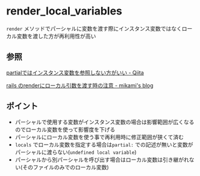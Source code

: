 # render_local_variables

`render` メソッドでパーシャルに変数を渡す際にインスタンス変数ではなくローカル変数を渡した方が再利用性が高い

## 参照

[partialではインスタンス変数を参照しない方がいい \- Qiita](https://qiita.com/mom0tomo/items/e1e3fd29729b2d112a48)

[rails のrenderにローカル引数を渡す時の注意 \- mikami's blog](https://mikamisan.hatenablog.com/entry/2016/02/23/135019)

## ポイント

* パーシャルで使用する変数がインスタンス変数の場合は影響範囲が広くなるのでローカル変数を使って影響度を下げる
* パーシャルにローカル変数を使う事で再利用時に修正範囲が狭くて済む
* `locals` でローカル変数を指定する場合は`partial:` での記述が無いと変数がパーシャルに渡らない(`undefined local variable`)
* パーシャルから別パーシャルを呼び出す場合はローカル変数は引き継がれない(そのファイルのみでのローカル変数)
